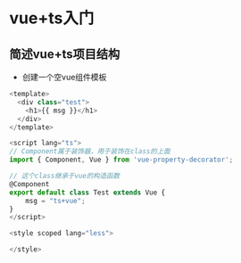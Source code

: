 # vue+ts入门
<ClientOnly>
  <Valine></Valine>
</ClientOnly>

## 简述vue+ts项目结构
- 创建一个空vue组件模板

```js
<template>
  <div class="test">
    <h1>{{ msg }}</h1>
  </div>
</template>

<script lang="ts">
// Component属于装饰器，用于装饰在class的上面
import { Component, Vue } from 'vue-property-decorator';

// 这个class继承于vue的构造函数
@Component
export default class Test extends Vue {
    msg = "ts+vue";
}
</script>

<style scoped lang="less">

</style>
```